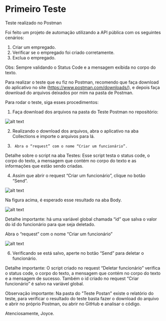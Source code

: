 # Primeiro Teste

Teste realizado no Postman

Foi feito um projeto de automação utilizando a API pública com os seguintes cenários:

1.	Criar um empregado.
2.	Verificar se o empregado foi criado corretamente.
3.	Exclua o empregado.

Obs: Sempre validando o Status Code e a mensagem exibida no corpo do texto.

Para realizar o teste que eu fiz no Postman, recomendo que faça download do aplicativo no site (https://www.postman.com/downloads/), e depois faça download do arquivos deixados por mim na pasta de Postman.

Para rodar o teste, siga esses procedimentos:

1.    Faça download dos arquivos na pasta do Teste Postman no repositório:

![alt text](https://media.discordapp.net/attachments/902270296155906159/918597290992762971/unknown.png)

2.	  Realizando o download dos arquivos, abra o aplicativo na aba Collections e importe o arquivos para lá.

3.		Abra o “request” com o nome “Criar um funcionário”.
Detalhe sobre o script na aba Testes: Esse script testa o status code, o corpo do texto, a mensagem que contém no corpo do texto e as informações que estão sendo criadas.

4.	  Assim que abrir o request “Criar um funcionário”, clique no botão “Send”. 

![alt text](https://media.discordapp.net/attachments/902270296155906159/918594211232759888/unknown.png)

Na figura acima, é esperado esse resultado na aba Body.

![alt text](https://media.discordapp.net/attachments/902270296155906159/918594737248825344/unknown.png)

Detalhe importante: há uma variável global chamada “id” que salva o valor do id do funcionário para que seja deletado.

Abra o “request” com o nome “Criar um funcionário”

![alt text](https://media.discordapp.net/attachments/902270296155906159/918595715477942412/unknown.png)

6.	  Verificando se está salvo, aperte no botão “Send” para deletar o funcionário.

Detalhe importante: O script criado no request “Deletar funcionário” verifica o status code, o corpo do texto, a mensagem que contém no corpo do texto e a mensagem de sucesso. Também o id criado no request “Criar funcionário” é salvo na variável global.

Observação importante: Na pasta do "Teste Postan" existe o relatório do teste, para verificar o resultado do teste basta fazer o download do arquivo e abrir no próprio Postman, ou abrir no GitHub e analisar o código.

Atenciosamente, Joyce.


